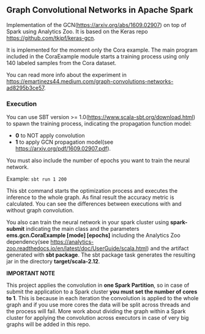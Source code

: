 ## Graph Convolutional Networks in Apache Spark

Implementation of the GCN(https://arxiv.org/abs/1609.02907) on top of Spark using Analytics Zoo. It is based on the Keras repo https://github.com/tkipf/keras-gcn.

It is implemented for the moment only the Cora example. The main program included in the CoraExample module starts a training process using only 140 labeled samples from the Cora dataset.

You can read more info about the experiment in https://emartinezs44.medium.com/graph-convolutions-networks-ad8295b3ce57.

### Execution

You can use SBT version >= 1.0(https://www.scala-sbt.org/download.html) to spawn the training process, indicating the propagation function model:
- **0** to NOT apply convolution
- **1** to apply GCN propagation model(see https://arxiv.org/pdf/1609.02907.pdf).

You must also include the number of epochs you want to train the neural network.

Example:
	```sbt run 1 200```

This sbt command starts the optimization process and executes the inference to the whole graph. As final result the accuracy metric is calculated. You can see the differences between executions with and without graph convolution.

You also can train the neural network in your spark cluster using **spark-submit** indicating the main class and the parameters **ems.gcn.CoraExample [mode] [epochs]** including the Analytics Zoo dependency(see https://analytics-zoo.readthedocs.io/en/latest/doc/UserGuide/scala.html) and the artifact generated with **sbt package**. The sbt package task generates the resulting jar in the directory **target/scala-2.12**.

**IMPORTANT NOTE**

This project applies the convolution in **one Spark Partition**, so in case of submit the application to a Spark cluster **you must set the number of cores to 1**. This is because in each iteration the convolution is applied to the whole graph and if you use more cores the data will be split across threads and the process will fail. More work about dividing the graph within a Spark cluster for applying the convolution across executors in case of very big graphs will be added in this repo.
